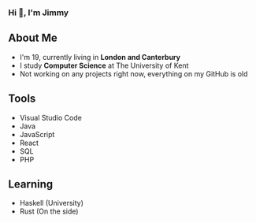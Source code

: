 ### Hi 👋, I'm Jimmy

## About Me
- I'm 19, currently living in **London and Canterbury**
- I study **Computer Science** at The University of Kent
- Not working on any projects right now, everything on my GitHub is old

## Tools
- Visual Studio Code
- Java
- JavaScript
- React
- SQL
- PHP
## Learning
- Haskell (University)
- Rust (On the side)
